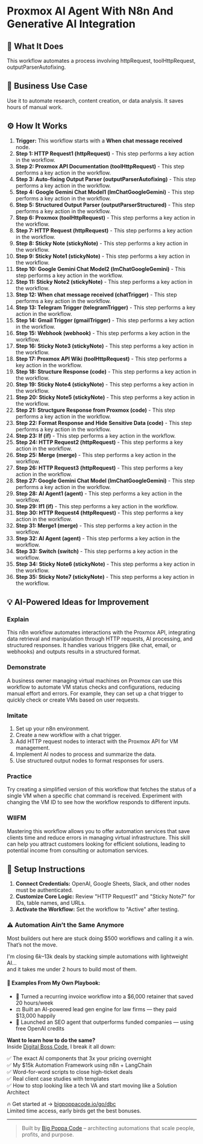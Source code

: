 # Proxmox AI Agent With N8n And Generative AI Integration

## 🚀 What It Does
This workflow automates a process involving httpRequest, toolHttpRequest, outputParserAutofixing.

## 💼 Business Use Case
Use it to automate research, content creation, or data analysis. It saves hours of manual work.

## ⚙️ How It Works
1.  **Trigger:** This workflow starts with a **When chat message received** node.
2. **Step 1: HTTP Request1 (httpRequest)** - This step performs a key action in the workflow.
3. **Step 2: Proxmox API Documentation (toolHttpRequest)** - This step performs a key action in the workflow.
4. **Step 3: Auto-fixing Output Parser (outputParserAutofixing)** - This step performs a key action in the workflow.
5. **Step 4: Google Gemini Chat Model1 (lmChatGoogleGemini)** - This step performs a key action in the workflow.
6. **Step 5: Structured Output Parser (outputParserStructured)** - This step performs a key action in the workflow.
7. **Step 6: Proxmox (toolHttpRequest)** - This step performs a key action in the workflow.
8. **Step 7: HTTP Request (httpRequest)** - This step performs a key action in the workflow.
9. **Step 8: Sticky Note (stickyNote)** - This step performs a key action in the workflow.
10. **Step 9: Sticky Note1 (stickyNote)** - This step performs a key action in the workflow.
11. **Step 10: Google Gemini Chat Model2 (lmChatGoogleGemini)** - This step performs a key action in the workflow.
12. **Step 11: Sticky Note2 (stickyNote)** - This step performs a key action in the workflow.
13. **Step 12: When chat message received (chatTrigger)** - This step performs a key action in the workflow.
14. **Step 13: Telegram Trigger (telegramTrigger)** - This step performs a key action in the workflow.
15. **Step 14: Gmail Trigger (gmailTrigger)** - This step performs a key action in the workflow.
16. **Step 15: Webhook (webhook)** - This step performs a key action in the workflow.
17. **Step 16: Sticky Note3 (stickyNote)** - This step performs a key action in the workflow.
18. **Step 17: Proxmox API Wiki (toolHttpRequest)** - This step performs a key action in the workflow.
19. **Step 18: Structure Response (code)** - This step performs a key action in the workflow.
20. **Step 19: Sticky Note4 (stickyNote)** - This step performs a key action in the workflow.
21. **Step 20: Sticky Note5 (stickyNote)** - This step performs a key action in the workflow.
22. **Step 21: Structgure Response from Proxmox (code)** - This step performs a key action in the workflow.
23. **Step 22: Format Response and Hide Sensitive Data (code)** - This step performs a key action in the workflow.
24. **Step 23: If (if)** - This step performs a key action in the workflow.
25. **Step 24: HTTP Request2 (httpRequest)** - This step performs a key action in the workflow.
26. **Step 25: Merge (merge)** - This step performs a key action in the workflow.
27. **Step 26: HTTP Request3 (httpRequest)** - This step performs a key action in the workflow.
28. **Step 27: Google Gemini Chat Model (lmChatGoogleGemini)** - This step performs a key action in the workflow.
29. **Step 28: AI Agent1 (agent)** - This step performs a key action in the workflow.
30. **Step 29: If1 (if)** - This step performs a key action in the workflow.
31. **Step 30: HTTP Request4 (httpRequest)** - This step performs a key action in the workflow.
32. **Step 31: Merge1 (merge)** - This step performs a key action in the workflow.
33. **Step 32: AI Agent (agent)** - This step performs a key action in the workflow.
34. **Step 33: Switch (switch)** - This step performs a key action in the workflow.
35. **Step 34: Sticky Note6 (stickyNote)** - This step performs a key action in the workflow.
36. **Step 35: Sticky Note7 (stickyNote)** - This step performs a key action in the workflow.

## 💡 AI-Powered Ideas for Improvement
### Explain
This n8n workflow automates interactions with the Proxmox API, integrating data retrieval and manipulation through HTTP requests, AI processing, and structured responses. It handles various triggers (like chat, email, or webhooks) and outputs results in a structured format.

### Demonstrate
A business owner managing virtual machines on Proxmox can use this workflow to automate VM status checks and configurations, reducing manual effort and errors. For example, they can set up a chat trigger to quickly check or create VMs based on user requests.

### Imitate
1. Set up your n8n environment.
2. Create a new workflow with a chat trigger.
3. Add HTTP request nodes to interact with the Proxmox API for VM management.
4. Implement AI nodes to process and summarize the data.
5. Use structured output nodes to format responses for users.

### Practice
Try creating a simplified version of this workflow that fetches the status of a single VM when a specific chat command is received. Experiment with changing the VM ID to see how the workflow responds to different inputs.

### WIIFM
Mastering this workflow allows you to offer automation services that save clients time and reduce errors in managing virtual infrastructure. This skill can help you attract customers looking for efficient solutions, leading to potential income from consulting or automation services.

## 🔧 Setup Instructions
1. **Connect Credentials:** OpenAI, Google Sheets, Slack, and other nodes must be authenticated.
2. **Customize Core Logic:** Review "HTTP Request1" and "Sticky Note7" for IDs, table names, and URLs.
3. **Activate the Workflow:** Set the workflow to "Active" after testing.

### ⚠️ Automation Ain’t the Same Anymore

Most builders out here are stuck doing $500 workflows and calling it a win.  
That’s not the move.  

I'm closing $6k–$13k deals by stacking simple automations with lightweight AI...  
and it takes me under 2 hours to build most of them.

#### 🧠 Examples From My Own Playbook:
- 🔁 Turned a recurring invoice workflow into a $6,000 retainer that saved 20 hours/week  
- ⚖️ Built an AI-powered lead gen engine for law firms — they paid $13,000 happily  
- 🚀 Launched an SEO agent that outperforms funded companies — using free OpenAI credits  

**Want to learn how to do the same?**  
Inside [Digital Boss Code](https://bigpoppacode.io/go/dbc), I break it all down:

✅ The exact AI components that 3x your pricing overnight  
✅ My $15k Automation Framework using n8n + LangChain  
✅ Word-for-word scripts to close high-ticket deals  
✅ Real client case studies with templates  
✅ How to stop looking like a tech VA and start moving like a Solution Architect  

🔥 Get started at → [bigpoppacode.io/go/dbc](https://bigpoppacode.io/go/dbc)  
Limited time access, early birds get the best bonuses.

---
> Built by [Big Poppa Code](https://bigpoppacode.io) – architecting automations that scale people, profits, and purpose.
